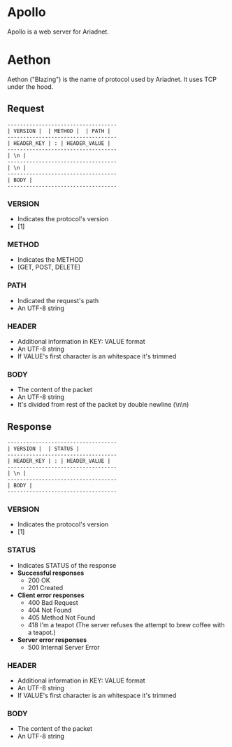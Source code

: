 # Apollo

Apollo is a web server for Ariadnet.

# Aethon

Aethon ("Blazing") is the name of protocol used by Ariadnet. It uses TCP under the hood.

## Request

```
-----------------------------------
| VERSION |  | METHOD |  | PATH |
-----------------------------------
| HEADER_KEY | : | HEADER_VALUE |
-----------------------------------
| \n |
-----------------------------------
| \n |
-----------------------------------
| BODY |
-----------------------------------
```

### VERSION

- Indicates the protocol's version
- [1]

### METHOD

- Indicates the METHOD
- [GET, POST, DELETE]

### PATH

- Indicated the request's path
- An UTF-8 string

### HEADER

- Additional information in KEY: VALUE format
- An UTF-8 string
- If VALUE's first character is an whitespace it's trimmed

### BODY

- The content of the packet
- An UTF-8 string
- It's divided from rest of the packet by double newline (\n\n)

## Response

```
-----------------------------------
| VERSION |  | STATUS |
-----------------------------------
| HEADER_KEY | : | HEADER_VALUE |
-----------------------------------
| \n |
-----------------------------------
| BODY |
-----------------------------------
```

### VERSION

- Indicates the protocol's version
- [1]

### STATUS

- Indicates STATUS of the response
- **Successful responses**
  - 200 OK
  - 201 Created
- **Client error responses**
  - 400 Bad Request
  - 404 Not Found
  - 405 Method Not Found
  - 418 I'm a teapot (The server refuses the attempt to brew coffee with a teapot.)
- **Server error responses**
  - 500 Internal Server Error

### HEADER

- Additional information in KEY: VALUE format
- An UTF-8 string
- If VALUE's first character is an whitespace it's trimmed

### BODY

- The content of the packet
- An UTF-8 string
